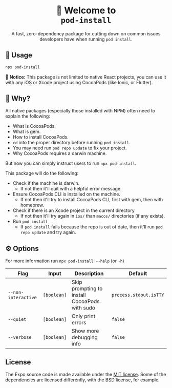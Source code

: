 <!-- Title -->
<h1 align="center">
👋 Welcome to <br><code>pod-install</code>
</h1>

<p align="center">A fast, zero-dependency package for cutting down on common issues developers have when running <code>pod install</code>.</p>

<!-- Body -->

## 🚀 Usage

```sh
npx pod-install
```

👋 **Notice:** This package is not limited to native React projects, you can use it with any iOS or Xcode project using CocoaPods (like Ionic, or Flutter).

## 🤔 Why?

All native packages (especially those installed with NPM) often need to explain the following:

- What is CocoaPods.
- What is gem.
- How to install CocoaPods.
- `cd` into the proper directory before running `pod install`.
- You may need run `pod repo update` to fix your project.
- Why CocoaPods requires a darwin machine.

But now you can simply instruct users to run `npx pod-install`.

This package will do the following:

- Check if the machine is darwin.
  - If not then it'll quit with a helpful error message.
- Ensure CocoaPods CLI is installed on the machine.
  - If not then it'll try to install CocoaPods CLI, first with gem, then with homebrew.
- Check if there is an Xcode project in the current directory
  - If not then it'll try again in `ios/` than `macos/` directories (if any exists).
- Run `pod install`
  - If `pod install` fails because the repo is out of date, then it'll run `pod repo update` and try again.

## ⚙️ Options

For more information run `npx pod-install --help` (or `-h`)

| Flag                | Input       | Description                                   | Default                |
| ------------------- | ----------- | --------------------------------------------- | ---------------------- |
| `--non-interactive` | `[boolean]` | Skip prompting to install CocoaPods with sudo | `process.stdout.isTTY` |
| `--quiet`           | `[boolean]` | Only print errors                             | `false`                |
| `--verbose`         | `[boolean]` | Show more debugging info                      | `false`                |

## License

The Expo source code is made available under the [MIT license](LICENSE). Some of the dependencies are licensed differently, with the BSD license, for example.
